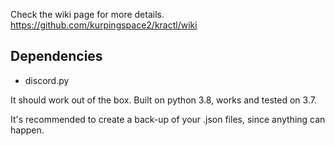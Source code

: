 Check the wiki page for more details.
https://github.com/kurpingspace2/kractl/wiki

## Dependencies
* discord.py

It should work out of the box. Built on python 3.8, works and tested on 3.7.

It's recommended to create a back-up of your .json files, since anything can happen.
